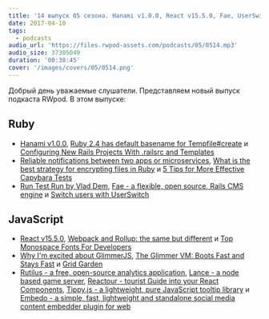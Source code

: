 ```yaml
---
title: '14 выпуск 05 сезона. Hanami v1.0.0, React v15.5.0, Fae, UserSwitch, Rutilus, Reactour, Tippy.js, Embedo и прочее'
date: 2017-04-10
tags:
  - podcasts
audio_url: 'https://files.rwpod-assets.com/podcasts/05/0514.mp3'
audio_size: 37305049
duration: '00:38:45'
cover: '/images/covers/05/0514.png'
---
```


Добрый день уважаемые слушатели. Представляем новый выпуск подкаста RWpod. В этом выпуске:

## Ruby

- [Hanami v1.0.0](http://hanamirb.org/blog/2017/04/06/announcing-hanami-100.html), [Ruby 2.4 has default basename for Tempfile#create](http://blog.bigbinary.com/2017/04/04/ruby-2-4-has-default-basename-for-tempfile-create.html) и [Configuring New Rails Projects With .railsrc and Templates](http://pixelatedworks.com/articles/configuring_new_rails_projects_with_railsrc_and_templates/)
- [Reliable notifications between two apps or microservices](http://blog.arkency.com/2017/04/reliable-notifications-between-two-systems/), [What is the best strategy for encrypting files in Ruby](https://blog.active-bridge.com/what-is-the-best-strategy-for-encrypting-files-in-ruby#post) и [5 Tips for More Effective Capybara Tests](https://semaphoreci.com/community/tutorials/5-tips-for-more-effective-capybara-tests)
- [Run Test Run by Vlad Dem](https://speakerdeck.com/palkan/rubyconfby-minsk-2017-run-test-run), [Fae - a flexible, open source, Rails CMS engine](https://www.faecms.com/) и [Switch users with UserSwitch](https://blog.kodius.io/2017/04/07/userswitch/)

## JavaScript

- [React v15.5.0](https://facebook.github.io/react/blog/2017/04/07/react-v15.5.0.html), [Webpack and Rollup: the same but different](https://medium.com/webpack/webpack-and-rollup-the-same-but-different-a41ad427058c) и [Top Monospace Fonts For Developers](https://freebiesupply.com/blog/top-monospace-fonts-for-developers/)
- [Why I'm excited about GlimmerJS](https://hackernoon.com/why-im-excited-about-glimmerjs-3631bd0c95c4), [The Glimmer VM: Boots Fast and Stays Fast](http://yehudakatz.com/2017/04/05/the-glimmer-vm-boots-fast-and-stays-fast/) и [Grid Garden](http://cssgridgarden.com/)
- [Rutilus - a free, open-source analytics application](https://gmrutilus.github.io/), [Lance - a node based game server](http://lance.gg/), [Reactour - tourist Guide into your React Components](https://elrumordelaluz.github.io/reactour/), [Tippy.js - a lightweight, pure JavaScript tooltip library](https://atomiks.github.io/tippyjs/) и [Embedo - a simple, fast, lightweight and standalone social media content embedder plugin for web](https://shobhitsharma.github.io/embedo/)
